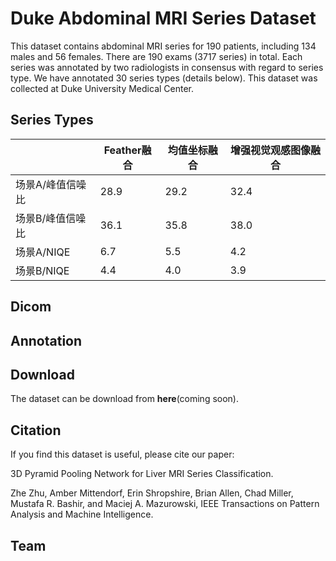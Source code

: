 # Duke Abdominal MRI Series Dataset
This dataset contains abdominal MRI series for 190 patients, including 134 males and 56 females. There are 190 exams (3717 series) in total. Each series was annotated by two radiologists in consensus with regard to series type. We have annotated 30 series types (details below). This dataset was collected at Duke University Medical Center. 

## Series Types
|                  | Feather融合 | 均值坐标融合 | 增强视觉观感图像融合 |
|------------------|-------------|--------------|----------------------|
| 场景A/峰值信噪比 | 28.9        | 29.2         | 32.4                 |
| 场景B/峰值信噪比 | 36.1        | 35.8         | 38.0                 |
| 场景A/NIQE       | 6.7         | 5.5          | 4.2                  |
| 场景B/NIQE       | 4.4         | 4.0          | 3.9                  |
## Dicom

## Annotation

## Download
The dataset can be download from **here**(coming soon).

## Citation
If you find this dataset is useful, please cite our paper:

3D Pyramid Pooling Network for Liver MRI Series Classification.

Zhe Zhu, Amber Mittendorf, Erin Shropshire, Brian Allen, Chad Miller, Mustafa R. Bashir, and Maciej A. Mazurowski, 
IEEE Transactions on Pattern Analysis and Machine Intelligence.

## Team

